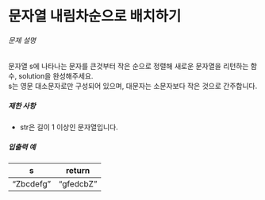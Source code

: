 <h1><a = "https://programmers.co.kr/learn/courses/30/lessons/12917">문자열 내림차순으로 배치하기</a></h1>

<h6>문제 설명</h6>
<p>문자열 s에 나타나는 문자를 큰것부터 작은 순으로 정렬해 새로운 문자열을 리턴하는 함수, solution을 완성해주세요.<br>
s는 영문 대소문자로만 구성되어 있으며, 대문자는 소문자보다 작은 것으로 간주합니다.</p>

<h5>제한 사항</h5>

<ul>
<li>str은 길이 1 이상인 문자열입니다.</li>
</ul>

<h5>입출력 예</h5>
<table class="table">
        <thead><tr>
<th>s</th>
<th>return</th>
</tr>
</thead>
        <tbody><tr>
<td><q>Zbcdefg</q></td>
<td><q>gfedcbZ</q></td>
</tr>
</tbody>
</table>
